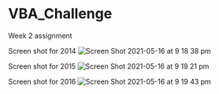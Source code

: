 # VBA_Challenge
Week 2 assignment

Screen shot for 2014 
![Screen Shot 2021-05-16 at 9 18 38 pm](https://user-images.githubusercontent.com/75764401/118395182-4c7eff00-b68c-11eb-9214-7088fbfc8c88.png)

Screen shot for 2015
![Screen Shot 2021-05-16 at 9 19 21 pm](https://user-images.githubusercontent.com/75764401/118395205-64568300-b68c-11eb-8deb-05de455a1fc8.png)

Screen shot for 2016
![Screen Shot 2021-05-16 at 9 19 43 pm](https://user-images.githubusercontent.com/75764401/118395218-70dadb80-b68c-11eb-8448-933a4956576a.png)

